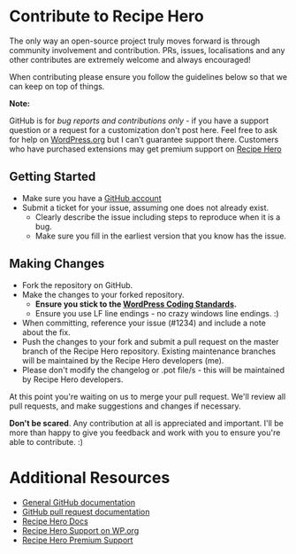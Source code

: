 # Contribute to Recipe Hero

The only way an open-source project truly moves forward is through community involvement and contribution. PRs, issues, localisations and any other contributes are extremely welcome and always encouraged!

When contributing please ensure you follow the guidelines below so that we can keep on top of things.

__Note:__

GitHub is for *bug reports and contributions only* - if you have a support question or a request for a customization don't post here. Feel free to ask for help on [WordPress.org](https://wordpress.org/support/plugin/recipe-hero) but I can't guarantee support there. Customers who have purchased extensions may get premium support on [Recipe Hero](http://recipehero.in/support/)

## Getting Started

* Make sure you have a [GitHub account](https://github.com/signup/free)
* Submit a ticket for your issue, assuming one does not already exist.
  * Clearly describe the issue including steps to reproduce when it is a bug.
  * Make sure you fill in the earliest version that you know has the issue.

## Making Changes

* Fork the repository on GitHub.
* Make the changes to your forked repository.
  * **Ensure you stick to the [WordPress Coding Standards](http://make.wordpress.org/core/handbook/coding-standards/php/).**
  * Ensure you use LF line endings - no crazy windows line endings. :)
* When committing, reference your issue (#1234) and include a note about the fix.
* Push the changes to your fork and submit a pull request on the master branch of the Recipe Hero repository. Existing maintenance branches will be maintained by the Recipe Hero developers (me).
* Please don't modify the changelog or .pot file/s - this will be maintained by Recipe Hero developers.

At this point you're waiting on us to merge your pull request. We'll review all pull requests, and make suggestions and changes if necessary.

**Don't be scared**. Any contribution at all is appreciated and important. I'll be more than happy to give you feedback and work with you to ensure you're able to contribute. :)

# Additional Resources

* [General GitHub documentation](http://help.github.com/)
* [GitHub pull request documentation](http://help.github.com/send-pull-requests/)
* [Recipe Hero Docs](http://recipehero.in/docs/)
* [Recipe Hero Support on WP.org](https://wordpress.org/support/plugin/recipe-hero)
* [Recipe Hero Premium Support](http://recipehero.in/support/)